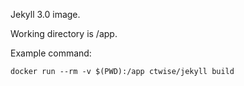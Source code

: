 Jekyll 3.0 image.

Working directory is /app.

Example command:

    docker run --rm -v $(PWD):/app ctwise/jekyll build

